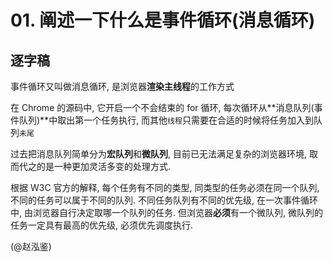 # 01. 阐述一下什么是事件循环(消息循环)

## 逐字稿

事件循环又叫做消息循环, 是浏览器**渲染主线程**的工作方式

在 Chrome 的源码中, 它开启一个不会结束的 for 循环, 每次循环从**消息队列(事件队列)**中取出第一个任务执行, 而其他`线程`只需要在合适的时候将任务加入到队列`未尾`

过去把消息队列简单分为**宏队列**和**微队列**, 目前已无法满足复杂的浏览器环境, 取而代之的是一种更加灵活多变的处理方式.

根据 W3C 官方的解释, 每个任务有不同的类型, 同类型的任务必须在同一个队列, 不同的任务可以属于不同的队列. 不同任务队列有不同的优先级, 在一次事件循环中, 由浏览器自行决定取哪一个队列的任务. 但浏览器**必须**有一个微队列, 微队列的任务一定具有最高的优先级, 必须优先调度执行.

(@赵泓鉴)
